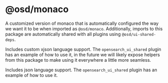 # @osd/monaco

A customized version of monaco that is automatically configured the way we want it to be when imported as `@osd/monaco`. Additionally, imports to this package are automatically shared with all plugins using `@osd/ui-shared-deps`.

Includes custom xjson language support. The `opensearch_ui_shared` plugin has an example of how to use it, in the future we will likely expose helpers from this package to make using it everywhere a little more seamless.

Includes json language support. The `opensearch_ui_shared` plugin has an example of how to use it.